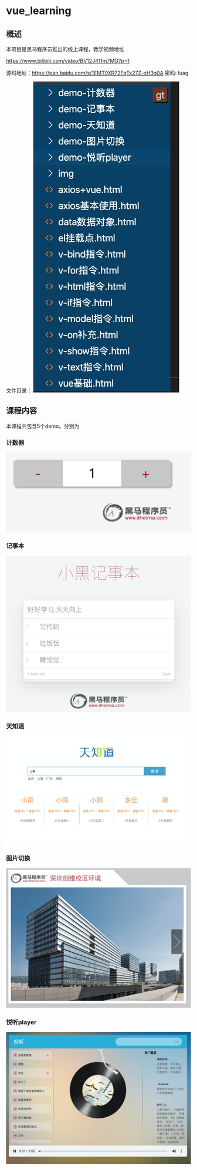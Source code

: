 # vue_learning
## 概述

本项目是黑马程序员推出的线上课程，教学视频地址

https://www.bilibili.com/video/BV12J411m7MG?p=1

源码地址：https://pan.baidu.com/s/1EMT0XR72FqTx27Z-oH3g0A 密码: luag



文件目录：
![img/image-20200329205347248](img/image-20200329205347248.png)

## 课程内容

本课程共包含5个demo。分别为 

### 计数器

![img/image-20200329211044073](img/image-20200329211044073.png)

### 记事本

![img/image-20200329211109975](img/image-20200329211109975.png)

### 天知道

![img/image-20200329211136843](img/image-20200329211136843.png)

### 图片切换

![img/image-20200329211159664](img/image-20200329211159664.png)

### 悦听player

![img/image-20200329211251484](img/image-20200329211251484.png)



